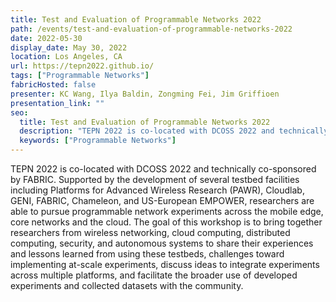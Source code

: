 ```yaml
---
title: Test and Evaluation of Programmable Networks 2022
path: /events/test-and-evaluation-of-programmable-networks-2022
date: 2022-05-30
display_date: May 30, 2022
location: Los Angeles, CA
url: https://tepn2022.github.io/
tags: ["Programmable Networks"]
fabricHosted: false
presenter: KC Wang, Ilya Baldin, Zongming Fei, Jim Griffioen
presentation_link: ""
seo:
  title: Test and Evaluation of Programmable Networks 2022
  description: "TEPN 2022 is co-located with DCOSS 2022 and technically co-sponsored by FABRIC to bring together researchers from wireless networking, cloud computing, distributed computing, security, and autonomous systems."
  keywords: ["Programmable Networks"]
---
```


TEPN 2022 is co-located with DCOSS 2022 and technically co-sponsored by FABRIC. Supported by the development of several testbed facilities including Platforms for Advanced Wireless Research (PAWR), Cloudlab, GENI, FABRIC, Chameleon, and US-European EMPOWER, researchers are able to pursue programmable network experiments across the mobile edge, core networks and the cloud. The goal of this workshop is to bring together researchers from wireless networking, cloud computing, distributed computing, security, and autonomous systems to share their experiences and lessons learned from using these testbeds, challenges toward implementing at-scale experiments, discuss ideas to integrate experiments across multiple platforms, and facilitate the broader use of developed experiments and collected datasets with the community.
